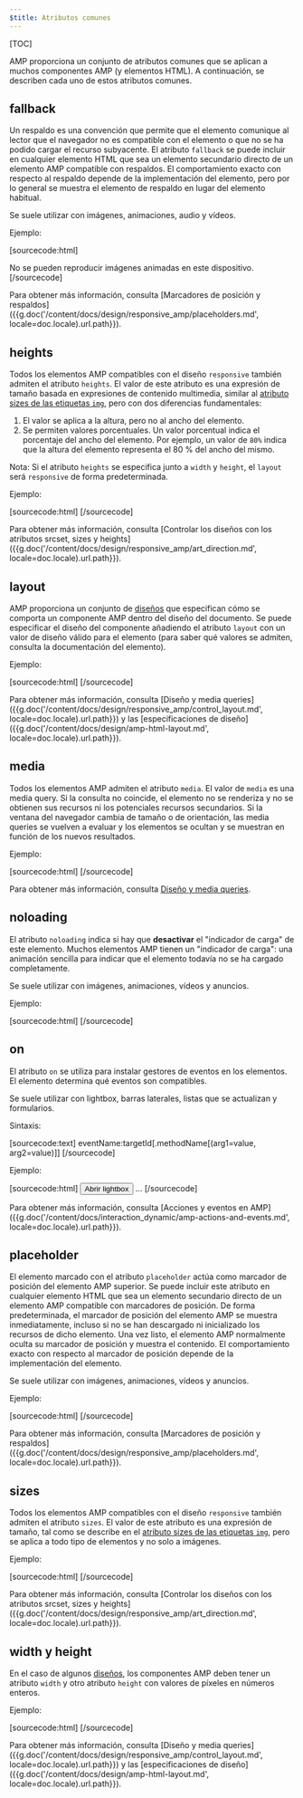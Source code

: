 ```yaml
---
$title: Atributos comunes
---
```


[TOC]

AMP proporciona un conjunto de atributos comunes que se aplican a muchos componentes AMP (y elementos HTML).  A continuación, se describen cada uno de estos atributos comunes.

## fallback

Un respaldo es una convención que permite que el elemento comunique al lector que el navegador no es compatible con el elemento o que no se ha podido cargar el recurso subyacente. El atributo `fallback` se puede incluir en cualquier elemento HTML que sea un elemento secundario directo de un elemento AMP compatible con respaldos. El comportamiento exacto con respecto al respaldo depende de la implementación del elemento, pero por lo general se muestra el elemento de respaldo en lugar del elemento habitual.

Se suele utilizar con imágenes, animaciones, audio y vídeos.

Ejemplo:

[sourcecode:html]
<amp-anim src="animated.gif" width="466" height="355" layout="responsive" >
  <div fallback>No se pueden reproducir imágenes animadas en este dispositivo.</div>
</amp-anim>
[/sourcecode]

Para obtener más información, consulta [Marcadores de posición y respaldos]({{g.doc('/content/docs/design/responsive_amp/placeholders.md', locale=doc.locale).url.path}}).

## heights

Todos los elementos AMP compatibles con el diseño `responsive` también admiten el atributo `heights`. El valor de este atributo es una expresión de tamaño basada en expresiones de contenido multimedia, similar al [atributo sizes de las etiquetas `img`](https://developer.mozilla.org/es/docs/Web/HTML/Elemento/img), pero con dos diferencias fundamentales:


1. El valor se aplica a la altura, pero no al ancho del elemento.
2. Se permiten valores porcentuales. Un valor porcentual indica el porcentaje del ancho del elemento. Por ejemplo, un valor de `80%` indica que la altura del elemento representa el 80 % del ancho del mismo.

Nota: Si el atributo `heights` se especifica junto a `width` y `height`, el `layout` será `responsive` de forma predeterminada.

Ejemplo:

[sourcecode:html]
<amp-img src="amp.png"
    width="320" height="256"
    heights="(min-width:500px) 200px, 80%">
</amp-img>
[/sourcecode]

Para obtener más información, consulta [Controlar los diseños con los atributos srcset, sizes y heights]({{g.doc('/content/docs/design/responsive_amp/art_direction.md', locale=doc.locale).url.path}}).

## layout

AMP proporciona un conjunto de [diseños](/es/docs/design/responsive/control_layout.html#the-layout-attribute) que especifican cómo se comporta un componente AMP dentro del diseño del documento. Se puede especificar el diseño del componente añadiendo el atributo `layout` con un valor de diseño válido para el elemento (para saber qué valores se admiten, consulta la documentación del elemento).

Ejemplo:

[sourcecode:html]
<amp-img src="/img/amp.jpg"
    width="1080"
    height="610"
    layout="responsive"
    alt="an image">
</amp-img>
[/sourcecode]

Para obtener más información, consulta [Diseño y media queries]({{g.doc('/content/docs/design/responsive_amp/control_layout.md', locale=doc.locale).url.path}}) y las [especificaciones de diseño]({{g.doc('/content/docs/design/amp-html-layout.md', locale=doc.locale).url.path}}).

## media

Todos los elementos AMP admiten el atributo `media`. El valor de `media` es una media query. Si la consulta no coincide, el elemento no se renderiza y no se obtienen sus recursos ni los potenciales recursos secundarios. Si la ventana del navegador cambia de tamaño o de orientación, las media queries se vuelven a evaluar y los elementos se ocultan y se muestran en función de los nuevos resultados.

Ejemplo:

[sourcecode:html]
<amp-img
    media="(min-width: 650px)"
    src="wide.jpg"
    width="466"
    height="355" layout="responsive"></amp-img>
<amp-img
    media="(max-width: 649px)"
    src="narrow.jpg"
    width="527"
    height="193" layout="responsive"></amp-img>
[/sourcecode]

Para obtener más información, consulta [Diseño y media queries](/es/docs/design/responsive/control_layout.html#element-media-queries).

## noloading

El atributo `noloading` indica si hay que **desactivar** el "indicador de carga" de este elemento. Muchos elementos AMP tienen un "indicador de carga": una animación sencilla para indicar que el elemento todavía no se ha cargado completamente.

Se suele utilizar con imágenes, animaciones, vídeos y anuncios.

Ejemplo:

[sourcecode:html]
<amp-img src="card.jpg"
    noloading
    height="190"
    width="297"
    layout="responsive">
</amp-img>
[/sourcecode]

## on

El atributo `on` se utiliza para instalar gestores de eventos en los elementos. El elemento determina qué eventos son compatibles.

Se suele utilizar con lightbox, barras laterales, listas que se actualizan y formularios.

Sintaxis:

[sourcecode:text]
eventName:targetId[.methodName[(arg1=value, arg2=value)]]
[/sourcecode]

Ejemplo:

[sourcecode:html]
<button on="tap:my-lightbox">Abrir lightbox</button>
<amp-lightbox id="my-lightbox" layout="nodisplay">
  ...
</amp-lightbox>
[/sourcecode]

Para obtener más información, consulta [Acciones y eventos en AMP]({{g.doc('/content/docs/interaction_dynamic/amp-actions-and-events.md', locale=doc.locale).url.path}}).

## placeholder

El elemento marcado con el atributo `placeholder` actúa como marcador de posición del elemento AMP superior. Se puede incluir este atributo en cualquier elemento HTML que sea un elemento secundario directo de un elemento AMP compatible con marcadores de posición. De forma predeterminada, el marcador de posición del elemento AMP se muestra inmediatamente, incluso si no se han descargado ni inicializado los recursos de dicho elemento. Una vez listo, el elemento AMP normalmente oculta su marcador de posición y muestra el contenido. El comportamiento exacto con respecto al marcador de posición depende de la implementación del elemento.

Se suele utilizar con imágenes, animaciones, vídeos y anuncios.

Ejemplo:

[sourcecode:html]
<amp-anim src="animated.gif" width="466" height="355" layout="responsive">
  <amp-img placeholder src="preview.png" layout="fill"></amp-img>
</amp-anim>
[/sourcecode]

Para obtener más información, consulta [Marcadores de posición y respaldos]({{g.doc('/content/docs/design/responsive_amp/placeholders.md', locale=doc.locale).url.path}}).

## sizes

Todos los elementos AMP compatibles con el diseño `responsive` también admiten el atributo `sizes`. El valor de este atributo es una expresión de tamaño, tal como se describe en el [atributo sizes de las etiquetas `img`](https://developer.mozilla.org/es/docs/Web/HTML/Elemento/img), pero se aplica a todo tipo de elementos y no solo a imágenes.

Ejemplo:

[sourcecode:html]
<amp-img src="amp.png"
    width="400" height="300"
    layout="responsive"
    sizes="(min-width: 320px) 320px, 100vw">
</amp-img>
[/sourcecode]

Para obtener más información, consulta [Controlar los diseños con los atributos srcset, sizes y heights]({{g.doc('/content/docs/design/responsive_amp/art_direction.md', locale=doc.locale).url.path}}).

## width y height

En el caso de algunos [diseños](/es/docs/design/responsive/control_layout.html#the-layout-attribute), los componentes AMP deben tener un atributo `width` y otro atributo `height` con valores de píxeles en números enteros.

Ejemplo:

[sourcecode:html]
<amp-anim width="245"
    height="300"
    src="/img/cat.gif"
    alt="cat animation">
</amp-anim>
[/sourcecode]

Para obtener más información, consulta [Diseño y media queries]({{g.doc('/content/docs/design/responsive_amp/control_layout.md', locale=doc.locale).url.path}}) y las [especificaciones de diseño]({{g.doc('/content/docs/design/amp-html-layout.md', locale=doc.locale).url.path}}).
